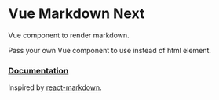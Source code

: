 # Vue Markdown Next

Vue component to render markdown. 

Pass your own Vue component to use instead of html element.

### [Documentation](https://cat1007.github.io/vue-markdown-next/)

Inspired by [react-markdown](https://www.npmjs.com/package/react-markdown).
